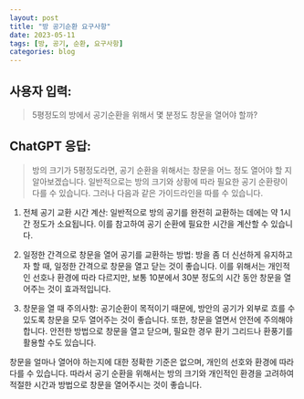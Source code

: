 ```yaml
---
layout: post
title: "방 공기순환 요구사항"
date: 2023-05-11
tags: [방, 공기, 순환, 요구사항]
categories: blog
---
```


## 사용자 입력:
> 5평정도의 방에서 공기순환을 위해서 몇 분정도 창문을 열어야 할까?

## ChatGPT 응답:
> 방의 크기가 5평정도라면, 공기 순환을 위해서는 창문을 어느 정도 열어야 할 지 알아보겠습니다. 일반적으로는 방의 크기와 상황에 따라 필요한 공기 순환량이 다를 수 있습니다. 그러나 다음과 같은 가이드라인을 따를 수 있습니다.

1. 전체 공기 교환 시간 계산: 일반적으로 방의 공기를 완전히 교환하는 데에는 약 1시간 정도가 소요됩니다. 이를 참고하여 공기 순환에 필요한 시간을 계산할 수 있습니다.

2. 일정한 간격으로 창문을 열어 공기를 교환하는 방법: 방을 좀 더 신선하게 유지하고자 할 때, 일정한 간격으로 창문을 열고 닫는 것이 좋습니다. 이를 위해서는 개인적인 선호나 환경에 따라 다르지만, 보통 10분에서 30분 정도의 시간 동안 창문을 열어주는 것이 효과적입니다.

3. 창문을 열 때 주의사항: 공기순환이 목적이기 때문에, 방안의 공기가 외부로 흐를 수 있도록 창문을 모두 열어주는 것이 좋습니다. 또한, 창문을 열면서 안전에 주의해야 합니다. 안전한 방법으로 창문을 열고 닫으며, 필요한 경우 환기 그리드나 환풍기를 활용할 수도 있습니다.

창문을 얼마나 열어야 하는지에 대한 정확한 기준은 없으며, 개인의 선호와 환경에 따라 다를 수 있습니다. 따라서 공기 순환을 위해서는 방의 크기와 개인적인 환경을 고려하여 적절한 시간과 방법으로 창문을 열어주시는 것이 좋습니다.

